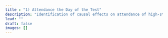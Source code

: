 ```yaml
---
title : "1) Attendance the Day of the Test"
description: "Identification of causal effects on attendance of high-stakes testing"
lead: ""
draft: false
images: []
---
```

